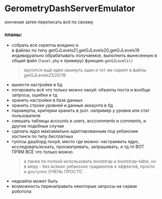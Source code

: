 # GerometryDashServerEmulator
конченая затея переписать всё по своему
### планы:
- собрать все скрипты воедино и
  <br>в файлах по типу getGJLevels21,getGJLevels20,getGJLevels19
  <br>индивидуально обрабатывать получаемое, выполнить вынесенную в общий файл (`level.php` к примеру) функцию `getGJLevels()`
  >крутится ещё идея закинуть один и тот же скрипт в файлы getGJLevels21/20/19
- вынести настройки в бд
- логировать всё что только можно нахуй: объекты поста и вообще запросы, ошибки и тд
- хранить настройки в базе данных
- хранить строки уровней и данные аккаунта в бд
- парамерты, критерии хранить в json. например у уровня или стат пользователя
- смешать таблицы accounts и users, acccomments и comments, и другие подобные случаи
- сделать ядро максимально адаптированным под уебанские хостинги по типу бесплатных
- туллсы дашборд похуй, место где можно: настраивать ядро, исследовать/искать, просматривать, запрашивать, и тд тп ВОТ ПРЯМ ВСЁ что только можно.
  >а также по полной использовать bootstrap и bootstrap-table, но в меру - без всяких уебанских градиентов и эффектов, просто и доступно ОЧЕНЬ ПРОСТО
- недоайпи может быть
- возможность перенаправить некоторые запросы на сервак роботопа
